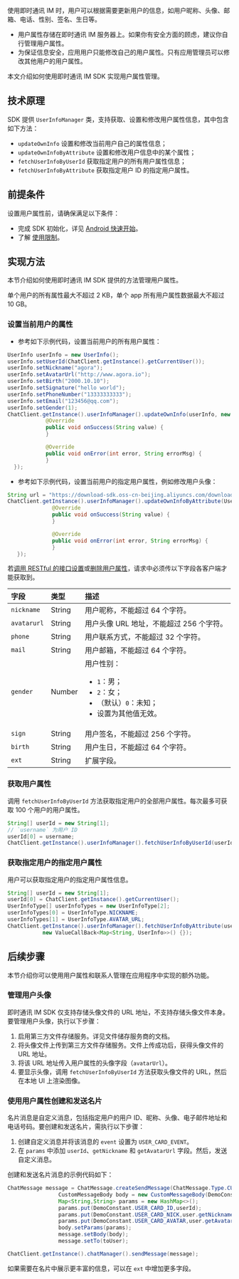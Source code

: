 使用即时通讯 IM 时，用户可以根据需要更新用户的信息，如用户昵称、头像、邮箱、电话、性别、签名、生日等。

- 用户属性存储在即时通讯 IM 服务器上。如果你有安全方面的顾虑，建议你自行管理用户属性。
- 为保证信息安全，应用用户只能修改自己的用户属性。只有应用管理员可以修改其他用户的用户属性。

本文介绍如何使用即时通讯 IM SDK 实现用户属性管理。

## 技术原理

SDK 提供 `UserInfoManager` 类，支持获取、设置和修改用户属性信息，其中包含如下方法：

- `updateOwnInfo` 设置和修改当前用户自己的属性信息；
- `updateOwnInfoByAttribute` 设置和修改用户信息中的某个属性；
- `fetchUserInfoByUserId` 获取指定用户的所有用户属性信息；
- `fetchUserInfoByAttribute` 获取指定用户 ID 的指定用户属性。

## 前提条件

设置用户属性前，请确保满足以下条件：

- 完成 SDK 初始化，详见 [Android 快速开始](./agora_chat_get_started_android)。
- 了解 [使用限制](./agora_chat_limitation)。

## 实现方法

本节介绍如何使用即时通讯 IM SDK 提供的方法管理用户属性。

<div class="alert note">单个用户的所有属性最大不超过 2 KB，单个 app 所有用户属性数据最大不超过 10 GB。</div>

### 设置当前用户的属性

- 参考如下示例代码，设置当前用户的所有用户属性：

```java
UserInfo userInfo = new UserInfo();
userInfo.setUserId(ChatClient.getInstance().getCurrentUser());
userInfo.setNickname("agora");
userInfo.setAvatarUrl("http://www.agora.io");
userInfo.setBirth("2000.10.10");
userInfo.setSignature("hello world");
userInfo.setPhoneNumber("13333333333");
userInfo.setEmail("123456@qq.com");
userInfo.setGender(1);
ChatClient.getInstance().userInfoManager().updateOwnInfo(userInfo, new ValueCallBack<String>() {
            @Override
            public void onSuccess(String value) {
            }

            @Override
            public void onError(int error, String errorMsg) {
            }
  });
```

- 参考如下示例代码，设置当前用户的指定用户属性，例如修改用户头像：

```java
String url = "https://download-sdk.oss-cn-beijing.aliyuncs.com/downloads/IMDemo/avatar/Image1.png";
ChatClient.getInstance().userInfoManager().updateOwnInfoByAttribute(UserInfoType.AVATAR_URL, url, new ValueCallBack<String>() {
              @Override
              public void onSuccess(String value) {
              }

              @Override
              public void onError(int error, String errorMsg) {
              }
   });
```

若[调用 RESTful 的接口设置](./agora_chat_restful_user_attributes#设置用户属性)或[删除用户属性](./agora_chat_restful_user_attributes#删除用户属性)，请求中必须传以下字段各客户端才能获取到。

| 字段        | 类型   | 描述                                                         |
| :---------- | :----- | :----------------------------------------------------------- |
| `nickname`  | String | 用户昵称，不能超过 64 个字符。                                 |
| `avatarurl` | String | 用户头像 URL 地址，不能超过 256 个字符。                       |
| `phone`     | String | 用户联系方式，不能超过 32 个字符。                             |
| `mail`      | String | 用户邮箱，不能超过 64 个字符。                                 |
| `gender`    | Number | 用户性别：<ul><li> `1`：男；</li><li>`2`：女；</li><li>（默认）`0`：未知；</li><li>设置为其他值无效。</li></ul>|
| `sign`      | String | 用户签名，不能超过 256 个字符。                                |
| `birth`     | String | 用户生日，不能超过 64 个字符。                                 |
| `ext`       | String | 扩展字段。                                                   |

### 获取用户属性

调用 `fetchUserInfoByUserId` 方法获取指定用户的全部用户属性。每次最多可获取 100 个用户的用户属性。

```java
String[] userId = new String[1];
// `username` 为用户 ID
userId[0] = username;
ChatClient.getInstance().userInfoManager().fetchUserInfoByUserId(userId, new ValueCallBack<Map<String, UserInfo>>() {});
```

### 获取指定用户的指定用户属性

用户可以获取指定用户的指定用户属性信息。

```java
String[] userId = new String[1];
userId[0] = ChatClient.getInstance().getCurrentUser();
UserInfoType[] userInfoTypes = new UserInfoType[2];
userInfoTypes[0] = UserInfoType.NICKNAME;
userInfoTypes[1] = UserInfoType.AVATAR_URL;
ChatClient.getInstance().userInfoManager().fetchUserInfoByAttribute(userId, userInfoTypes,
           new ValueCallBack<Map<String, UserInfo>>() {});
```

## 后续步骤

本节介绍你可以使用用户属性和联系人管理在应用程序中实现的额外功能。

### 管理用户头像

即时通讯 IM SDK 仅支持存储头像文件的 URL 地址，不支持存储头像文件本身。要管理用户头像，执行以下步骤：

1. 启用第三方文件存储服务。详见文件储存服务商的文档。
2. 将头像文件上传到第三方文件存储服务。文件上传成功后，获得头像文件的 URL 地址。
3. 将该 URL 地址传入用户属性的头像字段（`avatarUrl`）。
4. 要显示头像，调用 `fetchUserInfoByUserId` 方法获取头像文件的 URL，然后在本地 UI 上渲染图像。

### 使用用户属性创建和发送名片

名片消息是自定义消息，包括指定用户的用户 ID、昵称、头像、电子邮件地址和电话号码。要创建和发送名片，需执行以下步骤：

1. 创建自定义消息并将该消息的 `event` 设置为 `USER_CARD_EVENT`。
2. 在 `params` 中添加 `userId`、`getNickname` 和 `getAvatarUrl` 字段。然后，发送自定义消息。

创建和发送名片消息的示例代码如下：

```java
ChatMessage message = ChatMessage.createSendMessage(ChatMessage.Type.CUSTOM);
                CustomMessageBody body = new CustomMessageBody(DemoConstant.USER_CARD_EVENT);
                Map<String,String> params = new HashMap<>();
                params.put(DemoConstant.USER_CARD_ID,userId);
                params.put(DemoConstant.USER_CARD_NICK,user.getNickname());
                params.put(DemoConstant.USER_CARD_AVATAR,user.getAvatarUrl());
                body.setParams(params);
                message.setBody(body);
                message.setTo(toUser);

ChatClient.getInstance().chatManager().sendMessage(message);
```

如果需要在名片中展示更丰富的信息，可以在 `ext` 中增加更多字段。